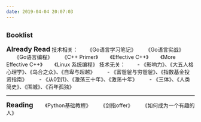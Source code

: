 ```yaml
---
date: 2019-04-04 20:07:03
---
```


<font size=4>**Booklist**</font>
-------------------------------------------------------------------

<font size=4>**Already Read**</font>
技术相关：
　　《Go语言学习笔记》
　　《Go语言实战》
　　《Go语言编程》
　　《C++ Primer》
　　《Effective C++》
　　《More Effective C++》
　　《Linux 系统编程》
技术无关：
　　- 《影响力》、《大五人格心理学》、《乌合之众》、《自卑与超越》
　　- 《富爸爸与穷爸爸》、《指数基金投资指南》
　　- 《从0到1》、《激荡三十年》、《激荡十年》
　　- 《三体》、《人类简史》、《围城》、《百年孤独》

-----------------------------------------------------------------
<font size=4>**Reading**</font>
　　《Python基础教程》
　　《剑指offer》
　　《如何成为一个有趣的人》

